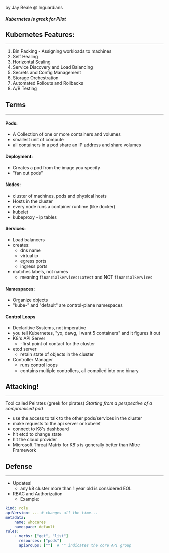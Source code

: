 by Jay Beale @ Inguardians

#### *Kubernetes is greek for Pilot*

## Kubernetes Features:
---
1. Bin Packing - Assigning workloads to machines
2. Self Healing
3. Horizontal Scaling
4. Service Discovery and Load Balancing
5. Secrets and Config Management
6. Storage Orchestration
7. Automated Rollouts and Rollbacks
8. A/B Testing


## Terms
--- 
#### Pods:
- A Collection of one or more containers and volumes
- smallest unit of compute
- all containers in a pod share an IP address and share volumes
#### Deployment:
- Creates a pod from the image you specify
- "fan out pods"
#### Nodes:
- cluster of machines, pods and physical hosts
- Hosts in the cluster
- every node runs a container runtime (like docker)
- kubelet
- kubeproxy - ip tables
#### Services:
- Load balancers
- creates:
	- dns name
	- virtual ip
	- egress ports
	- ingress ports
- matches labels, not names
	- meaning `financialServices:Latest` and NOT `financialServices`
#### Namespaces:
- Organize objects
- "kube-" and "default" are control-plane namespaces
#### Control Loops
- Declaritive Systems, not imperative
- you tell Kubernetes, "yo, dawg, i want 5 containers" and it figures it out
- K8's API Server
	- -first point of contact for the cluster
- etcd server
	- retain state of objects in the cluster
- Controller Manager
	- runs control loops
	- contains multiple controllers, all compiled into one binary

## Attacking!
---
Tool called Peirates (greek for pirates)
*Starting from a perspective of a compromised pod*
- use the access to talk to the other pods/services in the cluster
- make requests to the api server or kubelet
- connect to K8's dashboard
- hit etcd to change state
- hit the cloud provider
- Microsoft Threat Matrix for K8's is generally better than Mitre Framework

## Defense
---
- Updates!
	- any k8 cluster more than 1 year old is considered EOL
- RBAC and Authorization
	- Example:
```yaml
kind: role
apiVersion: ... # changes all the time...
metadata:
	name: whocares
	namespace: default
rules:
	- verbs: ["get", "list"]
	  resources: ["pods"]
	  apiGroups: [""]  # "" indicates the core API group

```
